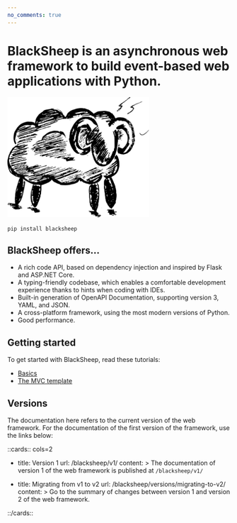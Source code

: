 ```yaml
---
no_comments: true
---
```


# BlackSheep is an asynchronous web framework to build event-based web applications with Python.

<div class="img-auto-width"></div>
<p align="left">
  <a href="#blacksheep"><img width="320" height="271" src="./img/blacksheep.png" alt="Black Sheep"></a>
</p>

```shell
pip install blacksheep
```

## BlackSheep offers...

- A rich code API, based on dependency injection and inspired by Flask and
  ASP.NET Core.
- A typing-friendly codebase, which enables a comfortable development
  experience thanks to hints when coding with IDEs.
- Built-in generation of OpenAPI Documentation, supporting version 3, YAML, and
  JSON.
- A cross-platform framework, using the most modern versions of Python.
- Good performance.

## Getting started

To get started with BlackSheep, read these tutorials:

- [Basics](getting-started.md)
- [The MVC template](mvc-project-template.md)

## Versions

The documentation here refers to the current version of the web framework. For
the documentation of the first version of the framework, use the links below:

::cards:: cols=2

- title: Version 1
  url: /blacksheep/v1/
  content: >
    The documentation of version 1 of the web framework is published
    at `/blacksheep/v1/`

- title: Migrating from v1 to v2
  url: /blacksheep/versions/migrating-to-v2/
  content: >
    Go to the summary of changes between version 1 and version 2 of the web
    framework.

::/cards::
